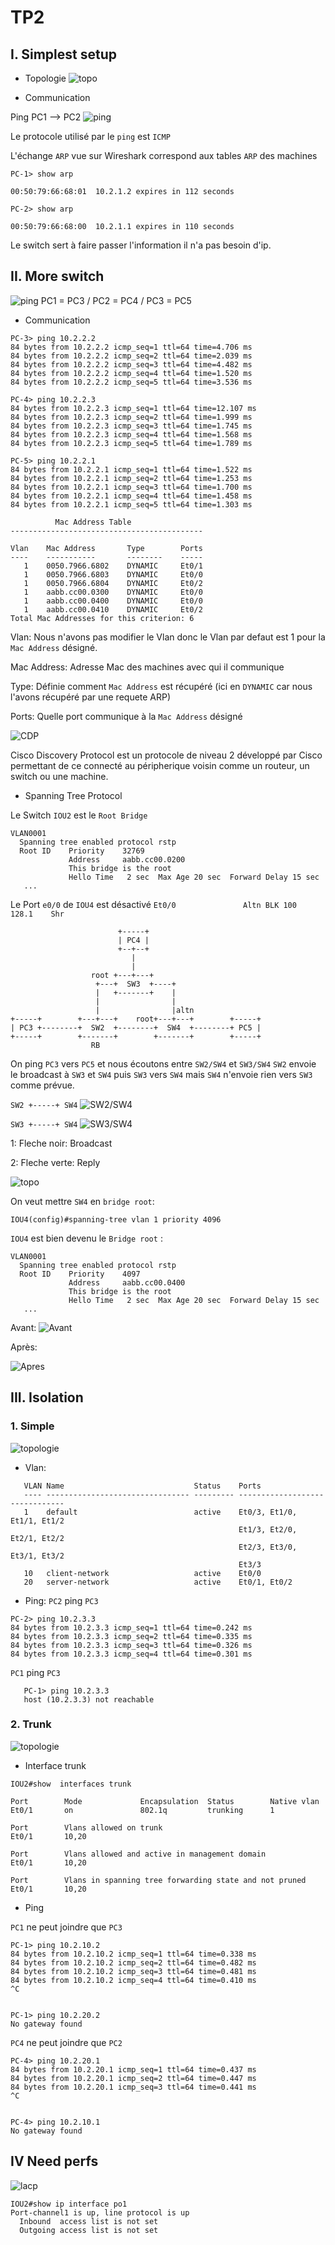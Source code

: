 # TP2

## I. Simplest setup

* Topologie 
![topo](images/topologie.PNG)

* Communication

Ping PC1 --> PC2
![ping](images/ping-pc1-pc2.PNG)

Le protocole utilisé par le `ping` est `ICMP`

L'échange `ARP` vue sur Wireshark correspond aux tables `ARP` des machines
```
PC-1> show arp

00:50:79:66:68:01  10.2.1.2 expires in 112 seconds
```

```
PC-2> show arp

00:50:79:66:68:00  10.2.1.1 expires in 110 seconds
```

Le switch sert à faire passer l'information il n'a pas besoin d'ip.


## II. More switch

![ping](images/topologie2.PNG)
PC1 = PC3   /   PC2 = PC4   /   PC3 = PC5

* Communication


```
PC-3> ping 10.2.2.2
84 bytes from 10.2.2.2 icmp_seq=1 ttl=64 time=4.706 ms
84 bytes from 10.2.2.2 icmp_seq=2 ttl=64 time=2.039 ms
84 bytes from 10.2.2.2 icmp_seq=3 ttl=64 time=4.482 ms
84 bytes from 10.2.2.2 icmp_seq=4 ttl=64 time=1.520 ms
84 bytes from 10.2.2.2 icmp_seq=5 ttl=64 time=3.536 ms
```

```
PC-4> ping 10.2.2.3
84 bytes from 10.2.2.3 icmp_seq=1 ttl=64 time=12.107 ms
84 bytes from 10.2.2.3 icmp_seq=2 ttl=64 time=1.999 ms
84 bytes from 10.2.2.3 icmp_seq=3 ttl=64 time=1.745 ms
84 bytes from 10.2.2.3 icmp_seq=4 ttl=64 time=1.568 ms
84 bytes from 10.2.2.3 icmp_seq=5 ttl=64 time=1.789 ms
```

```
PC-5> ping 10.2.2.1
84 bytes from 10.2.2.1 icmp_seq=1 ttl=64 time=1.522 ms
84 bytes from 10.2.2.1 icmp_seq=2 ttl=64 time=1.253 ms
84 bytes from 10.2.2.1 icmp_seq=3 ttl=64 time=1.700 ms
84 bytes from 10.2.2.1 icmp_seq=4 ttl=64 time=1.458 ms
84 bytes from 10.2.2.1 icmp_seq=5 ttl=64 time=1.303 ms
```

```
          Mac Address Table
-------------------------------------------

Vlan    Mac Address       Type        Ports
----    -----------       --------    -----
   1    0050.7966.6802    DYNAMIC     Et0/1
   1    0050.7966.6803    DYNAMIC     Et0/0
   1    0050.7966.6804    DYNAMIC     Et0/2
   1    aabb.cc00.0300    DYNAMIC     Et0/0
   1    aabb.cc00.0400    DYNAMIC     Et0/0
   1    aabb.cc00.0410    DYNAMIC     Et0/2
Total Mac Addresses for this criterion: 6
```
Vlan: Nous n'avons pas modifier le Vlan donc le Vlan par defaut est 1 pour la `Mac Address` désigné.

Mac Address: Adresse Mac des machines avec qui il communique

Type: Définie comment `Mac Address` est récupéré (ici en `DYNAMIC` car nous l'avons récupéré par une requete ARP) 

Ports: Quelle port communique à la `Mac Address` désigné

![CDP](images/CDP.PNG)

Cisco Discovery Protocol est un protocole de niveau 2 développé par Cisco permettant de ce connecté au péripherique voisin comme un routeur, un switch ou une machine.

* Spanning Tree Protocol

Le Switch `IOU2` est le `Root Bridge`
```
VLAN0001
  Spanning tree enabled protocol rstp
  Root ID    Priority    32769
             Address     aabb.cc00.0200
             This bridge is the root
             Hello Time   2 sec  Max Age 20 sec  Forward Delay 15 sec
   ...
   ``` 

Le Port `e0/0` de `IOU4` est désactivé
`Et0/0               Altn BLK 100       128.1    Shr` 
```
                        +-----+
                        | PC4 |
                        +--+--+
                           |
                           |
                  root +---+---+
                   +---+  SW3  +----+
                   |   +-------+    |
                   |                |
                   |                |altn
+-----+        +---+---+    root+---+---+        +-----+
| PC3 +--------+  SW2  +--------+  SW4  +--------+ PC5 |
+-----+        +-------+        +-------+        +-----+
                  RB
```

On ping `PC3` vers `PC5` et nous écoutons entre `SW2/SW4` et `SW3/SW4`
`SW2` envoie le broadcast à `SW3` et `SW4` puis `SW3` vers `SW4` mais `SW4` n'envoie rien vers `SW3` comme prévue.

`SW2 +-----+ SW4`
![SW2/SW4](images/IOU2-IOU4.PNG)

`SW3 +-----+ SW4`
![SW3/SW4](images/IOU3-IOU4.PNG)

1: Fleche noir: Broadcast

2: Fleche verte: Reply

![topo](images/topologie2.PNG)

On veut mettre `SW4` en `bridge root`:

`IOU4(config)#spanning-tree vlan 1 priority 4096`

`IOU4` est bien devenu le `Bridge root` :
```
VLAN0001
  Spanning tree enabled protocol rstp
  Root ID    Priority    4097
             Address     aabb.cc00.0400
             This bridge is the root
             Hello Time   2 sec  Max Age 20 sec  Forward Delay 15 sec
   ...
```

Avant:
![Avant](images/Avant.PNG)

Après:

![Apres](images/Apres.PNG)

## III. Isolation

### 1. Simple

![topologie](images/topologie3.PNG)

* Vlan:
```
   VLAN Name                             Status    Ports
   ---- -------------------------------- --------- -------------------------------
   1    default                          active    Et0/3, Et1/0, Et1/1, Et1/2
                                                   Et1/3, Et2/0, Et2/1, Et2/2
                                                   Et2/3, Et3/0, Et3/1, Et3/2
                                                   Et3/3
   10   client-network                   active    Et0/0
   20   server-network                   active    Et0/1, Et0/2
```

* Ping:
`PC2` ping `PC3`
```
PC-2> ping 10.2.3.3
84 bytes from 10.2.3.3 icmp_seq=1 ttl=64 time=0.242 ms
84 bytes from 10.2.3.3 icmp_seq=2 ttl=64 time=0.335 ms
84 bytes from 10.2.3.3 icmp_seq=3 ttl=64 time=0.326 ms
84 bytes from 10.2.3.3 icmp_seq=4 ttl=64 time=0.301 ms
```

`PC1` ping `PC3`
```
   PC-1> ping 10.2.3.3
   host (10.2.3.3) not reachable
```

### 2. Trunk

![topologie](images/topologie4.PNG)

* Interface trunk
```
IOU2#show  interfaces trunk

Port        Mode             Encapsulation  Status        Native vlan
Et0/1       on               802.1q         trunking      1

Port        Vlans allowed on trunk
Et0/1       10,20

Port        Vlans allowed and active in management domain
Et0/1       10,20

Port        Vlans in spanning tree forwarding state and not pruned
Et0/1       10,20
```

* Ping

`PC1` ne peut joindre que `PC3`
```
PC-1> ping 10.2.10.2
84 bytes from 10.2.10.2 icmp_seq=1 ttl=64 time=0.338 ms
84 bytes from 10.2.10.2 icmp_seq=2 ttl=64 time=0.482 ms
84 bytes from 10.2.10.2 icmp_seq=3 ttl=64 time=0.481 ms
84 bytes from 10.2.10.2 icmp_seq=4 ttl=64 time=0.410 ms
^C


PC-1> ping 10.2.20.2
No gateway found
```

`PC4` ne peut joindre que `PC2`
```
PC-4> ping 10.2.20.1
84 bytes from 10.2.20.1 icmp_seq=1 ttl=64 time=0.437 ms
84 bytes from 10.2.20.1 icmp_seq=2 ttl=64 time=0.447 ms
84 bytes from 10.2.20.1 icmp_seq=3 ttl=64 time=0.441 ms
^C


PC-4> ping 10.2.10.1
No gateway found
```

## IV Need perfs

![lacp](images/lacp.PNG)

```
IOU2#show ip interface po1
Port-channel1 is up, line protocol is up
  Inbound  access list is not set
  Outgoing access list is not set

```
